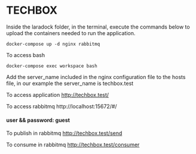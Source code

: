 # TECHBOX

Inside the laradock folder, in the terminal, execute the commands below to upload the containers needed to run the application.

```
docker-compose up -d nginx rabbitmq
```

To access bash

````
docker-compose exec workspace bash
````

Add the server_name included in the nginx configuration file to the hosts file, in our example the server_name is techbox.test

To access application
http://techbox.test/

To access rabbitmq
http://localhost:15672/#/

#### user && password: guest

To publish in rabbitmq
http://techbox.test/send

To consume in rabbitmq
http://techbox.test/consumer


